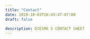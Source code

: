 ```yaml
---
title: "Contact"
date: 2018-10-03T16:43:47-07:00
draft: false

description: DIESMO 5 CONTACT SHEET
---
```

